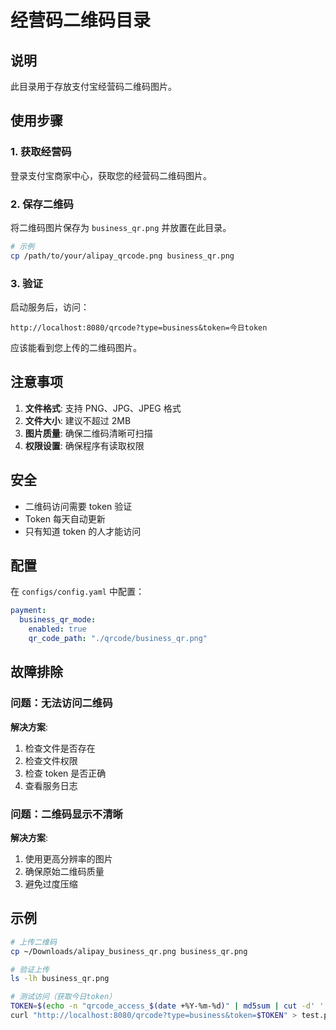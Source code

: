 # 经营码二维码目录

## 说明

此目录用于存放支付宝经营码二维码图片。

## 使用步骤

### 1. 获取经营码

登录支付宝商家中心，获取您的经营码二维码图片。

### 2. 保存二维码

将二维码图片保存为 `business_qr.png` 并放置在此目录。

```bash
# 示例
cp /path/to/your/alipay_qrcode.png business_qr.png
```

### 3. 验证

启动服务后，访问：

```
http://localhost:8080/qrcode?type=business&token=今日token
```

应该能看到您上传的二维码图片。

## 注意事项

1. **文件格式**: 支持 PNG、JPG、JPEG 格式
2. **文件大小**: 建议不超过 2MB
3. **图片质量**: 确保二维码清晰可扫描
4. **权限设置**: 确保程序有读取权限

## 安全

- 二维码访问需要 token 验证
- Token 每天自动更新
- 只有知道 token 的人才能访问

## 配置

在 `configs/config.yaml` 中配置：

```yaml
payment:
  business_qr_mode:
    enabled: true
    qr_code_path: "./qrcode/business_qr.png"
```

## 故障排除

### 问题：无法访问二维码

**解决方案**:
1. 检查文件是否存在
2. 检查文件权限
3. 检查 token 是否正确
4. 查看服务日志

### 问题：二维码显示不清晰

**解决方案**:
1. 使用更高分辨率的图片
2. 确保原始二维码质量
3. 避免过度压缩

## 示例

```bash
# 上传二维码
cp ~/Downloads/alipay_business_qr.png business_qr.png

# 验证上传
ls -lh business_qr.png

# 测试访问（获取今日token）
TOKEN=$(echo -n "qrcode_access_$(date +%Y-%m-%d)" | md5sum | cut -d' ' -f1)
curl "http://localhost:8080/qrcode?type=business&token=$TOKEN" > test.png
```

